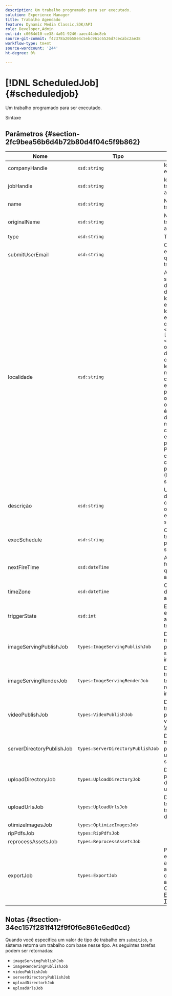```yaml
---
description: Um trabalho programado para ser executado.
solution: Experience Manager
title: Trabalho Agendado
feature: Dynamic Media Classic,SDK/API
role: Developer,Admin
exl-id: c0084d10-ce38-4a01-9246-aaec44abc8eb
source-git-commit: f42378a20b58e4c5ebc961c6526d7cecabc2ae38
workflow-type: tm+mt
source-wordcount: '244'
ht-degree: 0%

---
```


# [!DNL ScheduledJob]{#scheduledjob}

Um trabalho programado para ser executado.

Sintaxe

## Parâmetros {#section-2fc9bea56b6d4b72b80d4f04c5f9b862}

| Nome | Tipo | Descrição |
|---|---|---|
| companyHandle | `xsd:string` | Identificador da empresa. |
| jobHandle | `xsd:string` | Identificador de trabalho agendado. |
| name | `xsd:string` | Nome do trabalho. |
| originalName | `xsd:string` | Nome original do trabalho agendado. |
| type | `xsd:string` | Tipo de trabalho. |
| submitUserEmail | `xsd:string` | O endereço de email do usuário que agendou o trabalho. |
| localidade | `xsd:string` | A localidade a ser usada para detalhes do log de trabalho e localização do email. As localidades são especificadas como `<language_code>[- <country_code>]`, onde o código do idioma é um código de duas letras em minúsculas, conforme especificado pela ISO-639, e o código opcional do país é um código de duas letras em maiúsculas, conforme especificado pela ISO-3166. Por exemplo, a cadeia de caracteres local para inglês (Estados Unidos) seria: `en-US`. |
| descrição | `xsd:string` | Uma descrição do trabalho conforme originalmente especificado em `submitJob`. |
| execSchedule | `xsd:string` | Quando o trabalho está programado para ser executado. |
| nextFireTime | `xsd:dateTime` | A data, hora e fuso horário em que o trabalho é acionado. |
| timeZone | `xsd:dateTime` | O fuso horário do trabalho agendado. |
| triggerState | `xsd:int` | Escolha do estado do acionador do trabalho. |
| imageServingPublishJob | `types:ImageServingPublishJob` | Detalhes de um trabalho de publicação de servidor de imagens. |
| imageServingRenderJob | `types:ImageServingRenderJob` | Detalhes do trabalho para um trabalho de renderização de imagem. |
| videoPublishJob | `types:VideoPublishJob` | Detalhes de um trabalho de publicação de vídeo. Consulte [VideoPublishJob](https://experienceleague.adobe.com/docs/dynamic-media-developer-resources/image-production-api/data-types/r-scheduled-job.html?lang=pt-BR). |
| serverDirectoryPublishJob | `types:ServerDirectoryPublishJob` | Detalhes do trabalho de publicação de um diretório de servidor. |
| uploadDirectoryJob | `types:UploadDirectoryJob` | Detalhes do job para um job do diretório de upload. |
| uploadUrlsJob | `types:UploadUrlsJob` | Detalhes do trabalho para um trabalho de URLs de upload. |
| otimizeImagesJob | `types:OptimizeImagesJob` | |
| ripPdfsJob | `types:RipPdfsJob` | |
| reprocessAssetsJob | `types:ReprocessAssetsJob` | |
| exportJob | `types:ExportJob` | Permitir exportação autorizada de arquivos carregados anteriormente. Consulte [Exportar Trabalho](https://experienceleague.adobe.com/docs/dynamic-media-developer-resources/image-production-api/data-types/r-scheduled-job.html?lang=pt-BR). |

## Notas {#section-34ec157f281f412f9f0f6e861e6ed0cd}

Quando você especifica um valor de tipo de trabalho em `submitJob`, o sistema retorna um trabalho com base nesse tipo. As seguintes tarefas podem ser retornadas:

* `imageServingPublishJob`
* `imageRenderingPublishJob`
* `videoPublishJob`
* `serverDirectoryPublishJob`
* `uploadDirectorhJob`
* `uploadUrlsJob`
